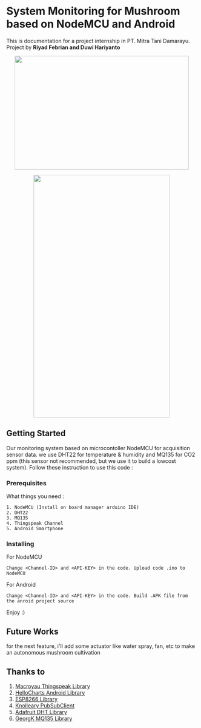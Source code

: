 # System Monitoring for Mushroom based on NodeMCU and Android

This is documentation for a project internship in PT. Mitra Tani Damarayu. 
<br>Project by <b>Riyad Febrian and Duwi Hariyanto</b>
<br>

<p align="center">
  <img width="460" height="300" src="https://github.com/riyadfebrian/system-monitoring-for-mushroom-based-on-nodemcu-android/blob/master/image/system.jpg">
</p>

<p align="center">
  <img width="360" height="640" src="https://github.com/riyadfebrian/system-monitoring-for-mushroom-based-on-nodemcu-android/blob/master/image/screenshot.jpg">
</p>


## Getting Started

Our monitoring system based on microcontoller NodeMCU for acquisition sensor data. we use DHT22 for temperature & humidity and MQ135 for CO2 ppm (this sensor not recommended, but we use it to build a lowcost system). Follow these instruction to use this code :

### Prerequisites

What things you need :

```
1. NodeMCU (Install on board manager arduino IDE)
2. DHT22 
3. MQ135 
4. Thingspeak Channel
5. Android Smartphone
```

### Installing

For NodeMCU

```
Change <Channel-ID> and <API-KEY> in the code. Upload code .ino to NodeMCU
```

For Android

```
Change <Channel-ID> and <API-KEY> in the code. Build .APK file from the anroid project source
```

Enjoy :)

## Future Works

for the next feature, i'll add some actuator like water spray, fan, etc to make an autonomous mushroom cultivation 

## Thanks to
1. [Macroyau Thingspeak Library](https://github.com/MacroYau/ThingSpeakAndroid)
2. [HelloCharts Android Library](https://github.com/lecho/hellocharts-android)
3. [ESP8266 Library](https://github.com/esp8266/Arduino/tree/master/libraries/ESP8266WiFi)
4. [Knolleary PubSubClient](https://github.com/knolleary/pubsubclient)
5. [Adafruit DHT Library](https://github.com/adafruit/DHT-sensor-library)
6. [GeorgK MQ135 Library](https://github.com/GeorgK/MQ135)
